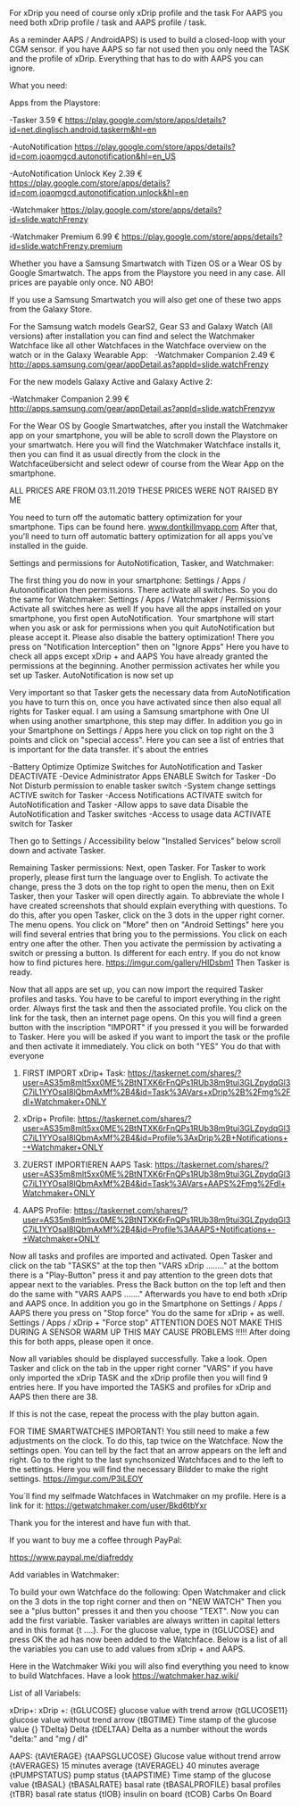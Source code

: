 For xDrip you need of course only xDrip profile and the task
For AAPS you need both xDrip profile / task and AAPS profile / task.

As a reminder AAPS / AndroidAPS) is used to build a closed-loop with your CGM sensor. if you have AAPS so far
not used then you only need the TASK and the profile of xDrip. Everything that has to do with AAPS you can ignore.

What you need:

Apps from the Playstore:

-Tasker 3.59 € https://play.google.com/store/apps/details?id=net.dinglisch.android.taskerm&hl=en 

-AutoNotification https://play.google.com/store/apps/details?id=com.joaomgcd.autonotification&hl=en_US 

-AutoNotification Unlock Key 2.39 € https://play.google.com/store/apps/details?id=com.joaomgcd.autonotification.unlock&hl=en 

-Watchmaker https://play.google.com/store/apps/details?id=slide.watchFrenzy 

-Watchmaker Premium 6.99 € https://play.google.com/store/apps/details?id=slide.watchFrenzy.premium 

Whether you have a Samsung Smartwatch with Tizen OS or a Wear OS by Google Smartwatch. The apps from the Playstore you need in any case.
All prices are payable only once. NO ABO!


If you use a Samsung Smartwatch you will also get one of these two apps from the Galaxy Store.

For the Samsung watch models GearS2, Gear S3 and Galaxy Watch (All versions) after installation you can find and select the Watchmaker 
Watchface like all other Watchfaces in the 
Watchface overview on the watch or in the Galaxy Wearable App:
 
-Watchmaker Companion 2.49 €
http://apps.samsung.com/gear/appDetail.as?appId=slide.watchFrenzy

For the new models Galaxy Active and Galaxy Active 2:

-Watchmaker Companion 2.99 €
http://apps.samsung.com/gear/appDetail.as?appId=slide.watchFrenzyw

For the Wear OS by Google Smartwatches, after you install the Watchmaker app on your smartphone, you will be able to scroll down the
Playstore on your smartwatch. Here you will find the Watchmaker Watchface installs it, then you can find it as usual directly from the 
clock in the Watchfaceübersicht and select odewr of course from the Wear App on the smartphone.

ALL PRICES ARE FROM 03.11.2019
THESE PRICES WERE NOT RAISED BY ME

You need to turn off the automatic battery optimization for your smartphone. Tips can be found here. www.dontkillmyapp.com After that, 
you'll need to turn off automatic battery optimization for all apps you've installed in the guide.

Settings and permissions for AutoNotification, Tasker, and Watchmaker:

The first thing you do now in your smartphone: Settings / Apps / Autonotification then permissions. There activate all switches.
So you do the same for Watchmaker: Settings / Apps / Watchmaker / Permissions
Activate all switches here as well
If you have all the apps installed on your smartphone, you first open AutoNotification.
 Your smartphone will start when you ask or ask for permissions when you quit AutoNotification but please accept it.
 Please also disable the battery optimization!
There you press on "Notification Interception" then on "Ignore Apps"
Here you have to check all apps except xDrip + and AAPS
You have already granted the permissions at the beginning. Another permission activates her while you set up Tasker.
AutoNotification is now set up

Very important so that Tasker gets the necessary data from AutoNotification you have to turn this on, once you have activated since then also equal all rights for Tasker equal.
I am using a Samsung smartphone with One UI when using another smartphone, this step may differ.
In addition you go in your Smartphone on Settings / Apps here you click on top right on the 3 points and click on "special access". Here you can see a list of entries that is important for the data transfer. it's about the entries

-Battery Optimize Optimize Switches for AutoNotification and Tasker DEACTIVATE
-Device Administrator Apps ENABLE Switch for Tasker
-Do Not Disturb permission to enable tasker switch
-System change settings ACTIVE switch for Tasker
-Access Notifications ACTIVATE switch for AutoNotification and Tasker
-Allow apps to save data Disable the AutoNotification and Tasker switches
-Access to usage data ACTIVATE switch for Tasker

Then go to Settings / Accessibility below "Installed Services" below scroll down and activate Tasker.

Remaining Tasker permissions:
Next, open Tasker. For Tasker to work properly, please first turn the language over to English. To activate the change, press the 
3 dots on the top right to open the menu, then on Exit Tasker, then your Tasker will open directly again.
To abbreviate the whole I have created screenshots that should explain everything with questions.
To do this, after you open Tasker, click on the 3 dots in the upper right corner. The menu opens. You click on "More" then on 
"Android Settings" here you will find several entries that bring you to the permissions. You click on each entry one after the other.
Then you activate the permission by activating a switch or pressing a button. Is different for each entry. 
If you do not know how to find pictures here. https://imgur.com/gallery/HIDsbm1 
Then Tasker is ready.

Now that all apps are set up, you can now import the required Tasker profiles and tasks. You have to be careful to import 
everything in the right order. Always first the task and then the associated profile.
You click on the link for the task, then an internet page opens. On this you will find a green button with the inscription
"IMPORT" if you pressed it you will be forwarded to Tasker. Here you will be asked if you want to import the task or the
profile and then activate it immediately. You click on both "YES" You do that with everyone



1. FIRST IMPORT xDrip+ Task: 
https://taskernet.com/shares/?user=AS35m8mlt5xx0ME%2BtNTXK6rFnQPs1RUb38m9tui3GLZpydqGl3C7iL1YYOsaI8lQbmAxMf%2B4&id=Task%3AVars+xDrip%2B%2Fmg%2Fdl+Watchmaker+ONLY

2. xDrip+ Profile: 
https://taskernet.com/shares/?user=AS35m8mlt5xx0ME%2BtNTXK6rFnQPs1RUb38m9tui3GLZpydqGl3C7iL1YYOsaI8lQbmAxMf%2B4&id=Profile%3AxDrip%2B+Notifications+-+Watchmaker+ONLY

3. ZUERST IMPORTIEREN AAPS Task: 
https://taskernet.com/shares/?user=AS35m8mlt5xx0ME%2BtNTXK6rFnQPs1RUb38m9tui3GLZpydqGl3C7iL1YYOsaI8lQbmAxMf%2B4&id=Task%3AVars+AAPS%2Fmg%2Fdl+Watchmaker+ONLY

4. AAPS Profile: 
https://taskernet.com/shares/?user=AS35m8mlt5xx0ME%2BtNTXK6rFnQPs1RUb38m9tui3GLZpydqGl3C7iL1YYOsaI8lQbmAxMf%2B4&id=Profile%3AAAPS+Notifications+-+Watchmaker+ONLY


Now all tasks and profiles are imported and activated. 
Open Tasker and click on the tab "TASKS" at the top then "VARS xDrip ........" at the bottom there is a "Play-Button" press it and 
pay attention to the green dots that appear next to the variables. Press the Back button on the top left and then do the same with 
"VARS AAPS ......." Afterwards you have to end both xDrip and AAPS once. In addition you go in the Smartphone on 
Settings / Apps / AAPS there you press on "Stop force" You do the same for xDrip + as well. Settings / Apps / xDrip + "Force stop"
ATTENTION DOES NOT MAKE THIS DURING A SENSOR WARM UP THIS MAY CAUSE PROBLEMS !!!!!
After doing this for both apps, please open it once.

Now all variables should be displayed successfully. Take a look.
Open Tasker and click on the tab in the upper right corner
"VARS" if you have only imported the xDrip TASK and the xDrip profile then you will find 9 entries here.
If you have imported the TASKS and profiles for xDrip and AAPS then there are 38.

If this is not the case, repeat the process with the play button again.

FOR TIME SMARTWATCHES IMPORTANT!
You still need to make a few adjustments on the clock. To do this, tap twice on the Watchface. Now the settings open. You can tell 
by the fact that an arrow appears on the left and right. Go to the right to the last synchsonized Watchfaces and to the left to the 
settings.
Here you will find the necessary Bildder to make the right settings. https://imgur.com/P3iLEOY

You´ll find my selfmade Watchfaces in Watchmaker on my profile. Here is a link for it:
https://getwatchmaker.com/user/Bkd6tbYxr 


Thank you for the interest and have fun with that. 


If you want to buy me a coffee through PayPal:

https://www.paypal.me/diafreddy 



Add variables in Watchmaker:

To build your own Watchface do the following:
Open Watchmaker and click on the 3 dots in the top right corner and then on "NEW WATCH"
Then you see a "plus button" presses it and then you choose "TEXT". Now you can add the first variable. Tasker variables are always
written in capital letters and in this format {t ....}. For the glucose value, type in {tGLUCOSE} and press OK the ad has now been 
added to the Watchface. Below is a list of all the variables you can use to add values from xDrip + and AAPS.

Here in the Watchmaker Wiki you will also find everything you need to know to build Watchfaces. 
Have a look https://watchmaker.haz.wiki/  


List of all Variabels:

xDrip+:
xDrip +:
{tGLUCOSE} 			glucose value with trend arrow
{tGLUCOSE11} 		glucose value without trend arrow
{tBGTIME} 			Time stamp of the glucose value
{} TDelta} 			Delta
{tDELTAA} 			Delta as a number without the words "delta:" and "mg / dl"

AAPS:
{tAVtERAGE}
{tAAPSGLUCOSE} 		Glucose value without trend arrow
{tAVERAGES}			 15 minutes average
{tAVERAGEL}			 40 minutes average
{tPUMPSTATUS} 		pump status
{tAAPSTIME}			 Time stamp of the glucose value
{tBASAL}
{tBASALRATE}			 basal rate
{tBASALPROFILE}		 basal profiles
{tTBR} 				basal rate status
{tIOB} 				insulin on board
{tCOB} 				Carbs On Board
